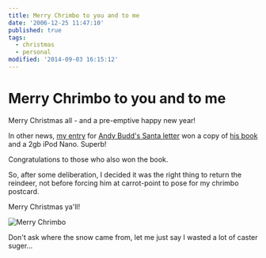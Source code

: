 ```yaml
---
title: Merry Chrimbo to you and to me
date: '2006-12-25 11:47:10'
published: true
tags:
  - christmas
  - personal
modified: '2014-09-03 16:15:12'
---
```

# Merry Chrimbo to you and to me

Merry Christmas all - and a pre-emptive happy new year!  

In other news, [my entry](http://remysharp.com/2006/12/19/css-mastery-ipod-giveaway/) for [Andy Budd's Santa letter](http://www.andybudd.com/archives/2006/12/and_the_winner_is/index.php) won a copy of [his book](http://www.amazon.co.uk/CSS-Mastery-Advanced-Standards-Solutions/dp/1590596145/sr=11-1/qid=1167043545/ref=sr_11_1/203-4711300-6173524) and a 2gb iPod Nano.  Superb! 

Congratulations to those who also won the book.


<!--more-->

So, after some deliberation, I decided it was the right thing to return the reindeer, not before forcing him at carrot-point to pose for my chrimbo postcard.

Merry Christmas ya'll!

![Merry Chrimbo](http://remysharp.com/wp-content/uploads/2006/12/merry_chrimbo.jpg)

Don't ask where the snow came from, let me just say I wasted a lot of caster suger...
